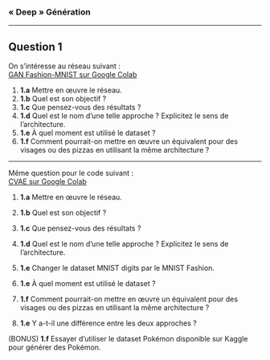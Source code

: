 
###  « Deep » Génération

---

## Question 1

On s’intéresse au réseau suivant :  
[GAN Fashion-MNIST sur Google Colab](https://colab.research.google.com/github/timsainb/tensorflow2-generative-models/blob/master/2.0-GAN-fashion-mnist.ipynb)

1. **1.a** Mettre en œuvre le réseau.
2. **1.b** Quel est son objectif ?
3. **1.c** Que pensez-vous des résultats ?
4. **1.d** Quel est le nom d’une telle approche ? Explicitez le sens de l’architecture.
5. **1.e** À quel moment est utilisé le dataset ?
6. **1.f** Comment pourrait-on mettre en œuvre un équivalent pour des visages ou des pizzas en utilisant la même architecture ?

---

Même question pour le code suivant :  
[CVAE sur Google Colab](https://colab.research.google.com/github/tensorflow/docs/blob/master/site/en/tutorials/generative/cvae.ipynb)

1. **1.a** Mettre en œuvre le réseau.
2. **1.b** Quel est son objectif ?
3. **1.c** Que pensez-vous des résultats ?
4. **1.d** Quel est le nom d’une telle approche ? Explicitez le sens de l’architecture.
5. **1.e** Changer le dataset MNIST digits par le MNIST Fashion.
6. **1.e** À quel moment est utilisé le dataset ?
7. **1.f** Comment pourrait-on mettre en œuvre un équivalent pour des visages ou des pizzas en utilisant la même architecture ?

8. **1.e** Y a-t-il une différence entre les deux approches ?

(BONUS) **1.f** Essayer d’utiliser le dataset Pokémon disponible sur Kaggle pour générer des Pokémon.
